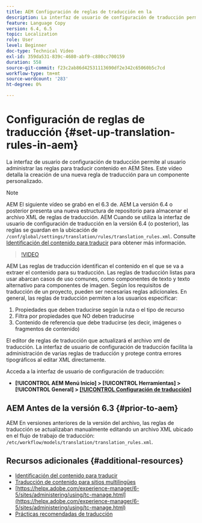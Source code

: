 ```yaml
---
title: AEM Configuración de reglas de traducción en la
description: La interfaz de usuario de configuración de traducción permite al usuario administrar las reglas para traducir contenido en AEM Sites. Este vídeo detalla la creación de una nueva regla de traducción para un componente personalizado.
feature: Language Copy
version: 6.4, 6.5
topic: Localization
role: User
level: Beginner
doc-type: Technical Video
exl-id: 359da531-839c-4680-abf9-c880cc700159
duration: 558
source-git-commit: f23c2ab86d42531113690df2e342c65060b5c7cd
workflow-type: tm+mt
source-wordcount: '283'
ht-degree: 0%

---
```


# Configuración de reglas de traducción {#set-up-translation-rules-in-aem}

La interfaz de usuario de configuración de traducción permite al usuario administrar las reglas para traducir contenido en AEM Sites. Este vídeo detalla la creación de una nueva regla de traducción para un componente personalizado.

>[!NOTE]
>
> AEM El siguiente vídeo se grabó en el 6.3 de. AEM La versión 6.4 o posterior presenta una nueva estructura de repositorio para almacenar el archivo XML de reglas de traducción. AEM Cuando se utiliza la interfaz de usuario de configuración de traducción en la versión 6.4 (o posterior), las reglas se guardan en la ubicación de `/conf/global/settings/translation/rules/translation_rules.xml`. Consulte [Identificación del contenido para traducir](https://helpx.adobe.com/experience-manager/6-5/sites/administering/using/tc-rules.html) para obtener más información.

>[!VIDEO](https://video.tv.adobe.com/v/18135?quality=12&learn=on)

AEM Las reglas de traducción identifican el contenido en el que se va a extraer el contenido para su traducción. Las reglas de traducción listas para usar abarcan casos de uso comunes, como componentes de texto y texto alternativo para componentes de imagen. Según los requisitos de traducción de un proyecto, pueden ser necesarias reglas adicionales. En general, las reglas de traducción permiten a los usuarios especificar:

1. Propiedades que deben traducirse según la ruta o el tipo de recurso
2. Filtra por propiedades que NO deben traducirse
3. Contenido de referencia que debe traducirse (es decir, imágenes o fragmentos de contenido)

El editor de reglas de traducción que actualizará el archivo xml de traducción. La interfaz de usuario de configuración de traducción facilita la administración de varias reglas de traducción y protege contra errores tipográficos al editar XML directamente.

Acceda a la interfaz de usuario de configuración de traducción:

* **[!UICONTROL AEM Menú Inicio] > [!UICONTROL Herramientas] > [!UICONTROL General] > [[!UICONTROL Configuración de traducción]](http://localhost:4502/libs/cq/translation/translationrules/contexts.html)**

## AEM Antes de la versión 6.3 {#prior-to-aem}

AEM En versiones anteriores de la versión del archivo, las reglas de traducción se actualizaban manualmente editando un archivo XML ubicado en el flujo de trabajo de traducción: `/etc/workflow/models/translation/translation_rules.xml`.

## Recursos adicionales {#additional-resources}

* [Identificación del contenido para traducir](https://helpx.adobe.com/experience-manager/6-5/sites/administering/using/tc-rules.html)
* [Traducción de contenido para sitios multilingües](https://helpx.adobe.com/experience-manager/6-5/sites/administering/using/translation.html)
* [https://helpx.adobe.com/experience-manager/6-5/sites/administering/using/tc-manage.html](https://helpx.adobe.com/experience-manager/6-5/sites/administering/using/tc-manage.html)
* [Prácticas recomendadas de traducción](https://helpx.adobe.com/experience-manager/6-5/sites/administering/using/tc-bp.html)
